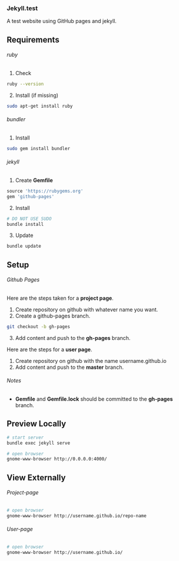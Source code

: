 ### Jekyll.test

A test website using GitHub pages and jekyll.

## Requirements

###### ruby

1. Check

 ```bash
 ruby --version
 ```

2. Install (if missing)

 ```bash
 sudo apt-get install ruby
 ```

###### bundler

1. Install

 ```bash
 sudo gem install bundler
 ```

###### jekyll

1. Create **Gemfile**

 ```ruby
 source 'https://rubygems.org'
 gem 'github-pages'
 ```

2. Install

 ```bash
 # DO NOT USE SUDO
 bundle install
 ```

3. Update

 ```bash
 bundle update
 ```

## Setup

###### Github Pages

Here are the steps taken for a **project page**.

 1. Create repository on github with whatever name you want.
 2. Create a github-pages branch.

 ```bash
 git checkout -b gh-pages
 ```

 3. Add content and push to the **gh-pages** branch.

Here are the steps for a **user page**.

 1. Create repository on github with the name username.github.io
 2. Add content and push to the **master** branch.

###### Notes

 * **Gemfile** and **Gemfile.lock** should be committed to the **gh-pages** branch.

## Preview Locally

```bash
# start server
bundle exec jekyll serve

# open browser
gnome-www-browser http://0.0.0.0:4000/
```

## View Externally

###### Project-page

```bash
# open browser
gnome-www-browser http://username.github.io/repo-name
```

###### User-page

```bash
# open browser
gnome-www-browser http://username.github.io/
```
